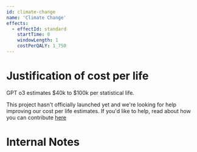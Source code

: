 ```yaml
---
id: climate-change
name: 'Climate Change'
effects:
  - effectId: standard
    startTime: 0
    windowLength: 1
    costPerQALY: 1_750
---
```


# Justification of cost per life

GPT o3 estimates $40k to $100k per statistical life.

This project hasn't officially launched yet and we're looking for help improving our cost per life estimates.
If you'd like to help, read about how you can contribute [here](https://github.com/impactlist/impactlist/blob/master/CONTRIBUTING.md)

# Internal Notes
